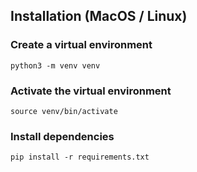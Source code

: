 ## Installation (MacOS / Linux)

### Create a virtual environment

`python3 -m venv venv`

### Activate the virtual environment

`source venv/bin/activate`

### Install dependencies

`pip install -r requirements.txt`
